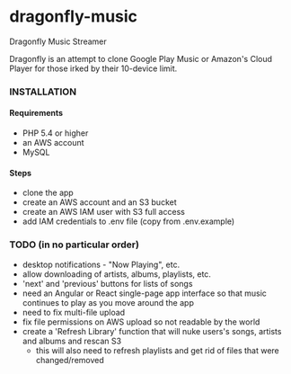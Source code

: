 # dragonfly-music
Dragonfly Music Streamer

Dragonfly is an attempt to clone Google Play Music or Amazon's Cloud Player for those
irked by their 10-device limit.


### INSTALLATION

#### Requirements
+ PHP 5.4 or higher
+ an AWS account
+ MySQL

#### Steps
+ clone the app
+ create an AWS account and an S3 bucket
+ create an AWS IAM user with S3 full access
+ add IAM credentials to .env file (copy from .env.example)


### TODO (in no particular order)
+ desktop notifications - "Now Playing", etc.
+ allow downloading of artists, albums, playlists, etc.
+ 'next' and 'previous' buttons for lists of songs
+ need an Angular or React single-page app interface so that music continues to play as you move around the app
+ need to fix multi-file upload
+ fix file permissions on AWS upload so not readable by the world
+ create a 'Refresh Library' function that will nuke users's songs, artists and albums and rescan S3
    + this will also need to refresh playlists and get rid of files that were changed/removed
